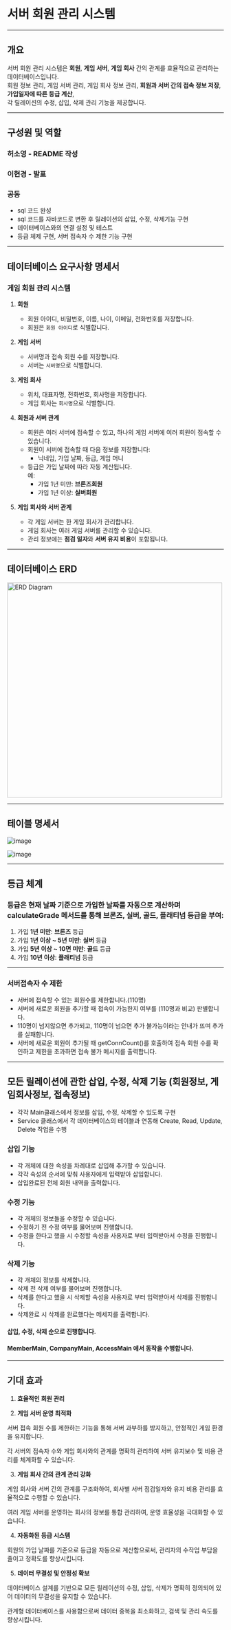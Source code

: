 # 서버 회원 관리 시스템

---

## 개요

서버 회원 관리 시스템은 **회원**, **게임 서버**, **게임 회사** 간의 관계를 효율적으로 관리하는 데이터베이스입니다.  
회원 정보 관리, 게임 서버 관리, 게임 회사 정보 관리, **회원과 서버 간의 접속 정보 저장**, **가입일자에 따른 등급 계산**,  
각 릴레이션의 수정, 삽입, 삭제 관리 기능을 제공합니다.

---
## 구성원 및 역할

### 허소영 - README 작성
### 이현경 - 발표

### 공동
   - sql 코드 완성
   - sql 코드를 자바코드로 변환 후 릴레이션의 삽입, 수정, 삭제기능 구현
   - 데이터베이스와의 연결 설정 및 테스트
   - 등급 체제 구현, 서버 접속자 수 제한 기능 구현
---

## 데이터베이스 요구사항 명세서

### 게임 회원 관리 시스템

1. **회원**
   - 회원 아이디, 비밀번호, 이름, 나이, 이메일, 전화번호를 저장합니다.
   - 회원은 `회원 아이디`로 식별합니다.

2. **게임 서버**
   - 서버명과 접속 회원 수를 저장합니다.
   - 서버는 `서버명`으로 식별합니다.

3. **게임 회사**
   - 위치, 대표자명, 전화번호, 회사명을 저장합니다.
   - 게임 회사는 `회사명`으로 식별합니다.

4. **회원과 서버 관계**
   - 회원은 여러 서버에 접속할 수 있고, 하나의 게임 서버에 여러 회원이 접속할 수 있습니다.
   - 회원이 서버에 접속할 때 다음 정보를 저장합니다:
     - 닉네임, 가입 날짜, 등급, 게임 머니
   - 등급은 가입 날짜에 따라 자동 계산됩니다.  
     예: 
     - 가입 1년 미만: **브론즈회원**
     - 가입 1년 이상: **실버회원**

5. **게임 회사와 서버 관계**
   - 각 게임 서버는 한 게임 회사가 관리합니다.
   - 게임 회사는 여러 게임 서버를 관리할 수 있습니다.
   - 관리 정보에는 **점검 일자**와 **서버 유지 비용**이 포함됩니다.

---

## 데이터베이스 ERD

<img src="https://github.com/user-attachments/assets/efd0d412-b963-4b3f-99f6-65aca3f1f76b" alt="ERD Diagram" width="500" />

---

## 테이블 명세서

![image](https://github.com/user-attachments/assets/9606a790-e8b5-462e-9cae-a4fbfca6d385)

![image](https://github.com/user-attachments/assets/c192e442-e79c-49e0-a9e1-5ea77256e834)



---
## 등급 체계

### 등급은 **현재 날짜 기준**으로 가입한 날짜를 자동으로 계산하며 calculateGrade 메서드를 통해 브론즈, 실버, 골드, 플래티넘 등급을 부여:
1. 가입 **1년 미만**: **브론즈** 등급
2. 가입 **1년 이상 ~ 5년 미만**: **실버** 등급
3. 가입 **5년 이상 ~ 10면 미만**: **골드** 등급
4. 가입 **10년 이상**: **플래티넘** 등급

---

### **서버접속자 수 제한**
- 서버에 접속할 수 있는 회원수를 제한합니다.(110명)
- 서버에 새로운 회원을 추가할 때 접속이 가능한지 여부를 (110명과 비교) 판별합니다.
- 110명이 넘지않으면 추가되고, 110명이 넘으면 추가 불가능이라는 안내가 뜨며 추가를 실패합니다.
- 서버에 새로운 회원이 추가될 때 getConnCount()를 호출하여 접속 회원 수를 확인하고 제한을 초과하면 접속 불가 메시지를 출력합니다.

---

## 모든 릴레이션에 관한 삽입, 수정, 삭제 기능 (회원정보, 게임회사정보, 접속정보)
- 각각 Main클래스에서 정보를 삽입, 수정, 삭제할 수 있도록 구현
- Service 클래스에서 각 데이터베이스의 테이블과 연동해 Create, Read, Update, Delete 작업을 수행


### **삽입 기능**
- 각 개체에 대한 속성을 차례대로 삽입해 추가할 수 있습니다.
- 각각 속성의 순서에 맞춰 사용자에게 입력받아 삽입합니다.
- 삽입완료된 전체 회원 내역을 출력합니다.

### **수정 기능**
- 각 개체의 정보들을 수정할 수 있습니다.
- 수정하기 전 수정 여부를 물어보며 진행합니다.
- 수정을 한다고 했을 시 수정할 속성을 사용자로 부터 입력받아서 수정을 진행합니다.

### **삭제 기능**
- 각 개체의 정보를 삭제합니다.
- 삭제 전 삭제 여부를 물어보며 진행합니다.
- 삭제를 한다고 했을 시 삭제할 속성을 사용자로 부터 입력받아서 삭제를 진행합니다. 
- 삭제완료 시 삭제를 완료했다는 메세지를 출력합니다.


#### 삽입, 수정, 삭제 순으로 진행합니다.
#### MemberMain, CompanyMain, AccessMain 에서 동작을 수행합니다.

---

## 기대 효과
1. **효율적인 회원 관리**

2. **게임 서버 운영 최적화**
   
서버 접속 회원 수를 제한하는 기능을 통해 서버 과부하를 방지하고, 안정적인 게임 환경을 유지합니다.

각 서버의 접속자 수와 게임 회사와의 관계를 명확히 관리하여 서버 유지보수 및 비용 관리를 체계화할 수 있습니다.

3. **게임 회사 간의 관계 관리 강화**
   
게임 회사와 서버 간의 관계를 구조화하여, 회사별 서버 점검일자와 유지 비용 관리를 효율적으로 수행할 수 있습니다.

여러 게임 서버를 운영하는 회사의 정보를 통합 관리하여, 운영 효율성을 극대화할 수 있습니다.

4. **자동화된 등급 시스템**
   
회원의 가입 날짜를 기준으로 등급을 자동으로 계산함으로써, 관리자의 수작업 부담을 줄이고 정확도를 향상시킵니다.

5. **데이터 무결성 및 안정성 확보**
   
데이터베이스 설계를 기반으로 모든 릴레이션의 수정, 삽입, 삭제가 명확히 정의되어 있어 데이터의 무결성을 유지할 수 있습니다.

관계형 데이터베이스를 사용함으로써 데이터 중복을 최소화하고, 검색 및 관리 속도를 향상시킵니다.


  

